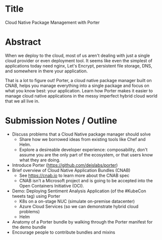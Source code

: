 # Title

Cloud Native Package Management with Porter

# Abstract

When we deploy to the cloud, most of us aren't dealing with just a single cloud provider or even deployment tool. 
It seems like even the simplest of applications today need nginx, Let's Encrypt, persistent file storage, DNS, and 
somewhere in there your application. 

That is a lot to figure out! Porter, a cloud native package manager built on CNAB, helps you manage everything into a 
single package and focus on what you know best: your application. Learn how Porter makes it easier to manage cloud native 
applications in the messy imperfect hybrid cloud world that we all live in. 

# Submission Notes / Outline

* Discuss problems that a Cloud Native package manager should solve
    * Share how we borrowed ideas from existing tools like Chef and Helm.
    * Explore a desireable developer experience: composability, don't assume you are the only part of the ecosystem, 
    or that users know what they are doing.
* Introduce Porter (https://github.com/deislabs/porter)
* Brief overview of Cloud Native Application Bundles (CNAB)
    * See https://cnab.io to learn more about the CNAB spec
    * CNAB isn't a Microsoft project and is going to be accepted into the Open Containers Initiative (OCI).
* Demo: Deploying Sentiment Analysis Application (of the #KubeCon tweets tag) using Porter
    * K8s on a on-stage NUC (simulate on-premise datacenter)
    * Azure Cloud Services (so we can demonstrate hybrid cloud problems)
    * Helm
* Anatomy of a Porter bundle by walking through the Porter manifest for the demo bundle
* Encourage people to contribute bundles and mixins